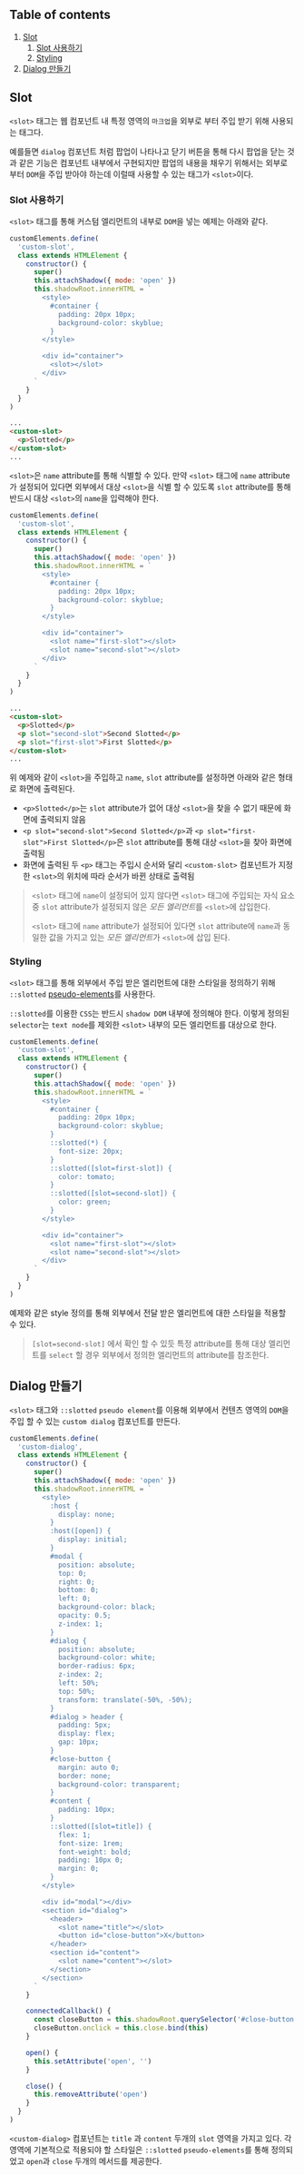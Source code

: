 ## Table of contents

1. [Slot](#slot)
   1. [Slot 사용하기](#slot-사용하기)
   1. [Styling](#styling)
1. [Dialog 만들기](#dialog-만들기)

## Slot

`<slot>` 태그는 웹 컴포넌트 내 특정 영역의 `마크업`을 외부로 부터 주입 받기 위해 사용되는 태그다.

예를들면 `dialog` 컴포넌트 처럼 팝업이 나타나고 닫기 버튼을 통해 다시 팝업을 닫는 것과 같은 기능은 컴포넌트 내부에서 구현되지만 팝업의 내용을 채우기 위해서는 외부로 부터 `DOM`을 주입 받아야 하는데 이럴때 사용할 수 있는 태그가 `<slot>`이다.

### Slot 사용하기

`<slot>` 태그를 통해 커스텀 엘리먼트의 내부로 `DOM`을 넣는 예제는 아래와 같다.

```javascript
customElements.define(
  'custom-slot',
  class extends HTMLElement {
    constructor() {
      super()
      this.attachShadow({ mode: 'open' })
      this.shadowRoot.innerHTML = `
        <style>
          #container {
            padding: 20px 10px;
            background-color: skyblue;
          }
        </style>

        <div id="container">
          <slot></slot>
        </div>
      `
    }
  }
)
```

```html
...
<custom-slot>
  <p>Slotted</p>
</custom-slot>
...
```

`<slot>`은 `name` attribute를 통해 식별할 수 있다. 만약 `<slot>` 태그에 `name` attribute가 설정되어 있다면 외부에서 대상 `<slot>`을 식별 할 수 있도록 `slot` attribute를 통해 반드시 대상 `<slot>`의 `name`을 입력해야 한다.

```javascript
customElements.define(
  'custom-slot',
  class extends HTMLElement {
    constructor() {
      super()
      this.attachShadow({ mode: 'open' })
      this.shadowRoot.innerHTML = `
        <style>
          #container {
            padding: 20px 10px;
            background-color: skyblue;
          }
        </style>

        <div id="container">
          <slot name="first-slot"></slot>
          <slot name="second-slot"></slot>
        </div>
      `
    }
  }
)
```

```html
...
<custom-slot>
  <p>Slotted</p>
  <p slot="second-slot">Second Slotted</p>
  <p slot="first-slot">First Slotted</p>
</custom-slot>
...
```

위 예제와 같이 `<slot>`을 주입하고 `name`, `slot` attribute를 설정하면 아래와 같은 형태로 화면에 출력된다.

- `<p>Slotted</p>`는 `slot` attribute가 없어 대상 `<slot>`을 찾을 수 없기 때문에 화면에 출력되지 않음
- `<p slot="second-slot">Second Slotted</p>`과 `<p slot="first-slot">First Slotted</p>`은 `slot` attribute를 통해 대상 `<slot>`을 찾아 화면에 출력됨
- 화면에 출력된 두 `<p>` 태그는 주입시 순서와 달리 `<custom-slot>` 컴포넌트가 지정한 `<slot>`의 위치에 따라 순서가 바뀐 상태로 출력됨

> `<slot>` 태그에 `name`이 설정되어 있지 않다면 `<slot>` 태그에 주입되는 자식 요소중 `slot` attribute가 설정되지 않은 *모든 엘리먼트*를 `<slot>`에 삽입한다.
>
> `<slot>` 태그에 `name` attribute가 설정되어 있다면 `slot` attribute에 `name`과 동일한 값을 가지고 있는 *모든 엘리먼트*가 `<slot>`에 삽입 된다.

### Styling

`<slot>` 태그를 통해 외부에서 주입 받은 엘리먼트에 대한 스타일을 정의하기 위해 `::slotted` [pseudo-elements](https://developer.mozilla.org/en-US/docs/Web/CSS/Pseudo-elements)를 사용한다.

`::slotted`를 이용한 `CSS`는 반드시 `shadow DOM` 내부에 정의해야 한다. 이렇게 정의된 `selector`는 `text node`를 제외한 `<slot>` 내부의 모든 엘리먼트를 대상으로 한다.

```javascript
customElements.define(
  'custom-slot',
  class extends HTMLElement {
    constructor() {
      super()
      this.attachShadow({ mode: 'open' })
      this.shadowRoot.innerHTML = `
        <style>
          #container {
            padding: 20px 10px;
            background-color: skyblue;
          }
          ::slotted(*) {
            font-size: 20px;
          }
          ::slotted([slot=first-slot]) {
            color: tomato;
          }
          ::slotted([slot=second-slot]) {
            color: green;
          }
        </style>

        <div id="container">
          <slot name="first-slot"></slot>
          <slot name="second-slot"></slot>
        </div>
      `
    }
  }
)
```

예제와 같은 style 정의를 통해 외부에서 전달 받은 엘리먼트에 대한 스타일을 적용할 수 있다.

> `[slot=second-slot]` 에서 확인 할 수 있듯 특정 attribute를 통해 대상 엘리먼트를 `select` 할 경우 외부에서 정의한 엘리먼트의 attribute를 참조한다.

## Dialog 만들기

`<slot>` 태그와 `::slotted` `pseudo element`를 이용해 외부에서 컨텐츠 영역의 `DOM`을 주입 할 수 있는 `custom dialog` 컴포넌트를 만든다.

```javascript
customElements.define(
  'custom-dialog',
  class extends HTMLElement {
    constructor() {
      super()
      this.attachShadow({ mode: 'open' })
      this.shadowRoot.innerHTML = `
        <style>
          :host {
            display: none;
          }
          :host([open]) {
            display: initial;
          }
          #modal {
            position: absolute;
            top: 0;
            right: 0;
            bottom: 0;
            left: 0;
            background-color: black;
            opacity: 0.5;
            z-index: 1;
          }
          #dialog {
            position: absolute;
            background-color: white;
            border-radius: 6px;
            z-index: 2;
            left: 50%;
            top: 50%;
            transform: translate(-50%, -50%);
          }
          #dialog > header {
            padding: 5px;
            display: flex;
            gap: 10px;
          }
          #close-button {
            margin: auto 0;
            border: none;
            background-color: transparent;
          }
          #content {
            padding: 10px;
          }
          ::slotted([slot=title]) {
            flex: 1;
            font-size: 1rem;
            font-weight: bold;
            padding: 10px 0;
            margin: 0;
          }
        </style>

        <div id="modal"></div>
        <section id="dialog">
          <header>
            <slot name="title"></slot>
            <button id="close-button">X</button>
          </header>
          <section id="content">
            <slot name="content"></slot>
          </section>
        </section>
      `
    }

    connectedCallback() {
      const closeButton = this.shadowRoot.querySelector('#close-button')
      closeButton.onclick = this.close.bind(this)
    }

    open() {
      this.setAttribute('open', '')
    }

    close() {
      this.removeAttribute('open')
    }
  }
)
```

`<custom-dialog>` 컴포넌트는 `title` 과 `content` 두개의 `slot` 영역을 가지고 있다. 각 영역에 기본적으로 적용되야 할 스타일은 `::slotted` `pseudo-elements`를 통해 정의되었고 `open`과 `close` 두개의 메서드를 제공한다.
